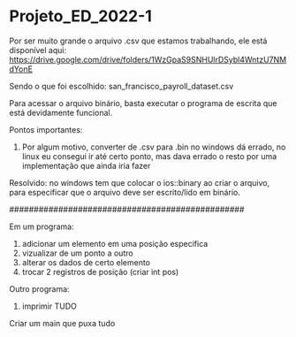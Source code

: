 # Projeto_ED_2022-1

Por ser muito grande o arquivo .csv que estamos trabalhando, ele está disponível aqui: https://drive.google.com/drive/folders/1WzGpaS9SNHUlrDSybl4WntzU7NMdYonE

Sendo o que foi escolhido: san_francisco_payroll_dataset.csv

Para acessar o arquivo binário, basta executar o programa de escrita que está devidamente funcional.

Pontos importantes:

1) Por algum motivo, converter de .csv para .bin no windows dá errado, 
no linux eu consegui ir até certo ponto, mas dava errado o resto por uma implementação que ainda iria fazer

Resolvido: no windows tem que colocar o ios::binary ao criar o arquivo, para especificar que o arquivo deve ser escrito/lido em binário.

################################################

Em um programa:
1) adicionar um elemento em uma posição especifica
2) vizualizar de um ponto a outro
3) alterar os dados de certo elemento
4) trocar 2 registros de posição (criar int pos)

Outro programa:
1) imprimir TUDO

Criar um main que puxa tudo
